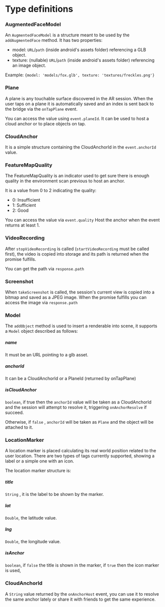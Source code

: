 # Type definitions

### AugmentedFaceModel

An `AugmentedFaceModel` is a structure meant to be used by the `addAugmentedFace` method. It has two properties:

- model: `URL`/`path` (inside android's assets folder) referencing a GLB object.
- texture: (nullable) `URL`/`path` (inside android's assets folder) referencing an image object.

Example:
`{model: 'models/fox.glb', texture: 'textures/freckles.png'}`

### Plane

A plane is any touchable surface discovered in the AR session.
When the user taps on a plane it is automatically saved and an index is sent back to the bridge via the `onTapPlane` event.

You can access the value using `event.planeId`.
It can be used to host a cloud anchor or to place objects on tap.


### CloudAnchor

It is a simple structure containing the CloudAnchorId in the `event.anchorId` value.

### FeatureMapQuality

The FeatureMapQuality is an indicator used to get sure there is enough quality in the environment scan previous to host an anchor.

It is a value from 0 to 2 indicating the quality:

- 0: Insufficient
- 1: Sufficient
- 2: Good

You can access the value via `event.quality`
Host the anchor when the event returns at least 1.

### VideoRecording

After `stopVideoRecording` is called (`startVideoRecording` must be called first), the video is copied into storage and its path is returned when the promise fulfills.

You can get the path via `response.path`


### Screenshot

When `takeScreenshot` is called, the session's current view is copied into a bitmap and saved as a JPEG image. When the promise fulfills you can access the image via `response.path`


### Model

The `addObject` method is used to insert a renderable into scene, it supports a `Model` object described as follows:

##### name

It must be an URL pointing to a glb asset.

##### anchorId

It can be a CloudAnchorId or a PlaneId (returned by onTapPlane)

##### isCloudAnchor

`boolean`, if true then the `anchorId` value will be taken as a CloudAnchorId and the session will attempt to resolve it, triggering `onAnchorResolve` if succeed.

Otherwise, if `false` , `anchorId` will be taken as `Plane` and the object will be attached to it.

### LocationMarker

A location marker is placed calculating its real world position related to the user location.
There are two types of tags currently supported, showing a label or a simple one with an icon.

The location marker structure is:

##### title

`String` , it is the label to be shown by the marker.

##### lat

`Double`, the latitude value.

##### lng

`Double`, the longitude value.

##### isAnchor

`boolean`, if `false` the title is shown in the marker, if `true` then the icon marker is used,

### CloudAnchorId

A `String` value returned by the `onAnchorHost` event, you can use it to resolve the same anchor lately or share it with friends to get the same experience.